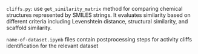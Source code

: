 `cliffs.py`: use  `get_similarity_matrix` method for comparing chemical structures represented by SMILES strings. 
It evaluates similarity based on different criteria including Levenshtein distance, structural similarity, and scaffold similarity.

`name-of-dataset.ipynb` files contain postprocessing steps for activity cliffs identification for the relevant dataset
